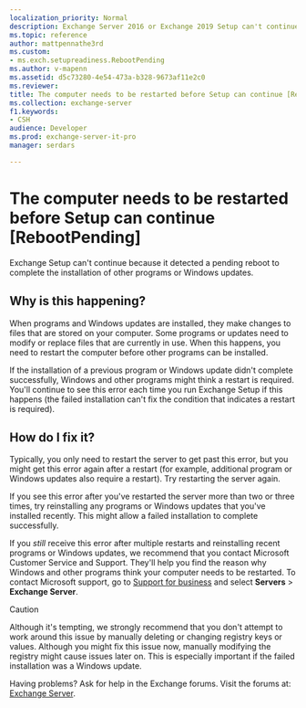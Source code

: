 ```yaml
---
localization_priority: Normal
description: Exchange Server 2016 or Exchange 2019 Setup can't continue because the local computer needs to be restarted to complete the installation of other programs or Windows updates.
ms.topic: reference
author: mattpennathe3rd
ms.custom:
- ms.exch.setupreadiness.RebootPending
ms.author: v-mapenn
ms.assetid: d5c73280-4e54-473a-b328-9673af11e2c0
ms.reviewer: 
title: The computer needs to be restarted before Setup can continue [RebootPending]
ms.collection: exchange-server
f1.keywords:
- CSH
audience: Developer
ms.prod: exchange-server-it-pro
manager: serdars

---
```


# The computer needs to be restarted before Setup can continue [RebootPending]

Exchange Setup can't continue because it detected a pending reboot to complete the installation of other programs or Windows updates.

## Why is this happening?

When programs and Windows updates are installed, they make changes to files that are stored on your computer. Some programs or updates need to modify or replace files that are currently in use. When this happens, you need to restart the computer before other programs can be installed.

If the installation of a previous program or Windows update didn't complete successfully, Windows and other programs might think a restart is required. You'll continue to see this error each time you run Exchange Setup if this happens (the failed installation can't fix the condition that indicates a restart is required).

## How do I fix it?

Typically, you only need to restart the server to get past this error, but you might get this error again after a restart (for example, additional program or Windows updates also require a restart). Try restarting the server again.

If you see this error after you've restarted the server more than two or three times, try reinstalling any programs or Windows updates that you've installed recently. This might allow a failed installation to complete successfully.

If you *still* receive this error after multiple restarts and reinstalling recent programs or Windows updates, we recommend that you contact Microsoft Customer Service and Support. They'll help you find the reason why Windows and other programs think your computer needs to be restarted. To contact Microsoft support, go to [Support for business](https://support.microsoft.com/supportforbusiness/productselection) and select **Servers** \> **Exchange Server**.

> [!CAUTION]
> Although it's tempting, we strongly recommend that you don't attempt to work around this issue by manually deleting or changing registry keys or values. Although you might fix this issue now, manually modifying the registry might cause issues later on. This is especially important if the failed installation was a Windows update.

Having problems? Ask for help in the Exchange forums. Visit the forums at: [Exchange Server](https://go.microsoft.com/fwlink/p/?linkId=60612).
